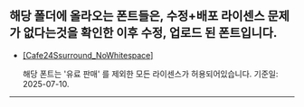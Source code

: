 ## 해당 폴더에 올라오는 폰트들은, 수정+배포 라이센스 문제가 없다는것을 확인한 이후 수정, 업로드 된 폰트입니다.

- [[Cafe24Ssurround_NoWhitespace]](https://fonts.cafe24.com/)

    해당 폰트는 '유료 판매' 를 제외한 모든 라이센스가 허용되어있습니다.
    기준일: 2025-07-10.

--------